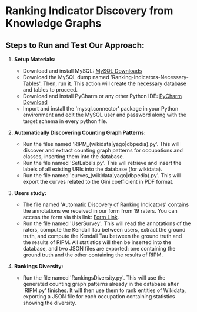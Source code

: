 # Ranking Indicator Discovery from Knowledge Graphs

## Steps to Run and Test Our Approach:

1. **Setup Materials:**
   - Download and install MySQL: [MySQL Downloads](https://www.mysql.com/downloads/)
   - Download the MySQL dump named 'Ranking-Indicators-Necessary-Tables'. Then, run it. This action will create the necessary database and tables to proceed.
   - Download and install PyCharm or any other Python IDE: [PyCharm Download](https://www.jetbrains.com/pycharm/download/)
   - Import and install the 'mysql.connector' package in your Python environment and edit the MySQL user and password along with the target schema in every python file.

2. **Automatically Discovering Counting Graph Patterns:**
   - Run the files named 'RIPM_(wikidata|yago|dbpedia).py'. This will discover and extract counting graph patterns for occupations and classes, inserting them into the database.
   - Run the file named 'SetLabels.py'. This will retrieve and insert the labels of all existing URIs into the database (for wikidata).
   - Run the file named 'curves_(wikidata|yago|dbpedia).py'. This will export the curves related to the Gini coefficient in PDF format.

3. **Users study:**
   - The file named 'Automatic Discovery of Ranking Indicators' contains the annotations we received in our form from 19 raters. You can access the form via this link: [Form Link](https://forms.office.com/e/26v4bWGJry).
   - Run the file named 'UserSurvey'. This will read the annotations of the raters, compute the Kendall Tau between users, extract the ground truth, and compute the Kendall Tau between the ground truth and the results of RIPM. All statistics will then be inserted into the database, and two JSON files are exported: one containing the ground truth and the other containing the results of RIPM.

4. **Rankings Diversity:**
   - Run the file named 'RankingsDiversity.py'. This will use the generated counting graph patterns already in the database after 'RIPM.py' finishes. It will then use them to rank entities of Wikidata, exporting a JSON file for each occupation containing statistics showing the diversity.
